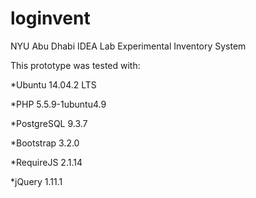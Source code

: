 loginvent
=========

NYU Abu Dhabi IDEA Lab Experimental Inventory System

This prototype was tested with:

*Ubuntu 14.04.2 LTS

*PHP 5.5.9-1ubuntu4.9

*PostgreSQL 9.3.7

*Bootstrap 3.2.0

*RequireJS 2.1.14

*jQuery 1.11.1
